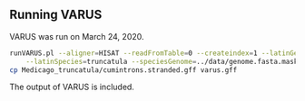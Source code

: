 ## Running VARUS

VARUS was run on March 24, 2020.

```bash
runVARUS.pl --aligner=HISAT --readFromTable=0 --createindex=1 --latinGenus=Medicago \
    --latinSpecies=truncatula --speciesGenome=../data/genome.fasta.masked --logfile=varus_log > log
cp Medicago_truncatula/cumintrons.stranded.gff varus.gff
```
The output of VARUS is included.
